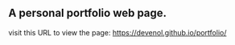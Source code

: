## A personal portfolio web page.

visit this URL to view the page: https://devenol.github.io/portfolio/
